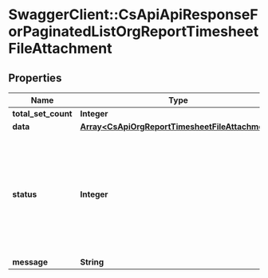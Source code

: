 # SwaggerClient::CsApiApiResponseForPaginatedListOrgReportTimesheetFileAttachment

## Properties
Name | Type | Description | Notes
------------ | ------------- | ------------- | -------------
**total_set_count** | **Integer** |  | [optional] 
**data** | [**Array&lt;CsApiOrgReportTimesheetFileAttachment&gt;**](CsApiOrgReportTimesheetFileAttachment.md) |  | [optional] 
**status** | **Integer** | 0 &#x3D; Succeeded, 1 &#x3D; FatalException, 2 &#x3D; GeneralError, 3 &#x3D; ValidationError, 4 &#x3D; UnAuthorized, 5 &#x3D; SessionExpired | [optional] 
**message** | **String** |  | [optional] 


